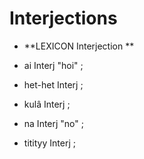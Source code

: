 
# Interjections



 * **LEXICON Interjection  **

 * ai Interj "hoi" ;           
 * het-het Interj ;           
 * kulâ Interj ;           
 * na Interj "no" ;           
 * titityy Interj ;           
